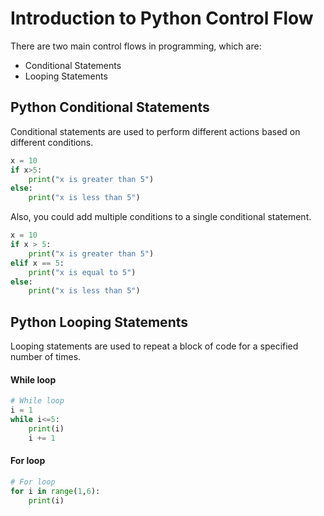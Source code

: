 # Introduction to Python Control Flow
There are two main control flows in programming, which are:
- Conditional Statements
- Looping Statements

## Python Conditional Statements
Conditional statements are used to perform different actions based on different conditions.
```python
x = 10
if x>5:
    print("x is greater than 5")
else:
    print("x is less than 5")
```

Also, you could add multiple conditions to a single conditional statement.
```python
x = 10
if x > 5:
    print("x is greater than 5")
elif x == 5:
    print("x is equal to 5")
else:
    print("x is less than 5")
```

## Python Looping Statements
Looping statements are used to repeat a block of code for a specified number of times.
#### While loop
```python
# While loop
i = 1
while i<=5:
    print(i)
    i += 1
```
#### For loop
```python
# For loop
for i in range(1,6):
    print(i)
```

